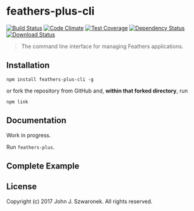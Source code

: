 # feathers-plus-cli

[![Build Status](https://travis-ci.org/feathers-x/feathers-plus-cli.png?branch=master)](https://travis-ci.org/feathers-x/feathers-plus-cli)
[![Code Climate](https://codeclimate.com/github/feathers-x/feathers-plus-cli/badges/gpa.svg)](https://codeclimate.com/github/feathers-x/feathers-plus-cli)
[![Test Coverage](https://codeclimate.com/github/feathers-x/feathers-plus-cli/badges/coverage.svg)](https://codeclimate.com/github/feathers-x/feathers-plus-cli/coverage)
[![Dependency Status](https://img.shields.io/david/feathers-x/feathers-plus-cli.svg?style=flat-square)](https://david-dm.org/feathers-x/feathers-plus-cli)
[![Download Status](https://img.shields.io/npm/dm/feathers-plus-cli.svg?style=flat-square)](https://www.npmjs.com/package/feathers-plus-cli)

> The command line interface for managing Feathers applications.

## Installation

```
npm install feathers-plus-cli -g
```

or fork the repository from GitHub and, **within that forked directory**, run

```
npm link
```

## Documentation

Work in progress.

Run `feathers-plus`.

## Complete Example

## License

Copyright (c) 2017 John J. Szwaronek. All rights reserved.
